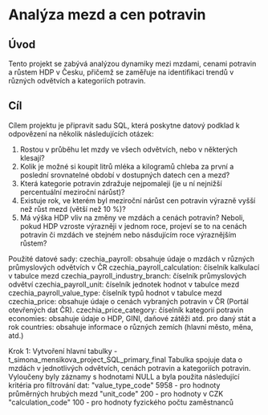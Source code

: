 # Analýza mezd a cen potravin

## Úvod 
Tento projekt se zabývá analýzou dynamiky mezi mzdami, cenami potravin a růstem HDP v Česku, přičemž se zaměřuje na identifikaci trendů v různých odvětvích a kategoriích potravin.

## Cíl
Cílem projektu je připravit sadu SQL, která poskytne datový podklad k odpovězení na několik následujících otázek:
   1. Rostou v průběhu let mzdy ve všech odvětvích, nebo v některých klesají?
   2. Kolik je možné si koupit litrů mléka a kilogramů chleba za první a poslední srovnatelné období v dostupných datech cen a mezd?
   3. Která kategorie potravin zdražuje nejpomaleji (je u ní nejnižší percentuální meziroční nárůst)?
   4. Existuje rok, ve kterém byl meziroční nárůst cen potravin výrazně vyšší než růst mezd (větší než 10 %)?
   5. Má výška HDP vliv na změny ve mzdách a cenách potravin? Neboli, pokud HDP vzroste výrazněji v jednom roce, projeví se to na cenách potravin či mzdách ve stejném nebo násdujícím roce výraznějším růstem?

Použité datové sady:
   czechia_payroll: obsahuje údaje o mzdách v různých průmyslových odvětvích v ČR
   czechia_payroll_calculation: číselník kalkulací v tabulce mezd
   czechia_payroll_industry_branch:  číselník průmyslových odvětví
   czechia_payroll_unit: číselník jednotek hodnot v tabulce mezd
   czechia_payroll_value_type: číselník typů hodnot v tabulce mezd
   czechia_price: obsahuje údaje o cenách vybraných potravin v ČR (Portál otevřených dat ČR).
   czechia_price_category: číselník kategorií potravin
   economies: obsahuje údaje o HDP, GINI, daňové zátěži atd. pro daný stát a rok
   countries: obsahuje informace o různých zemích (hlavní město, měna, atd.)

Krok 1: Vytvoření hlavní tabulky - t_simona_mensikova_project_SQL_primary_final
   Tabulka spojuje data o mzdách v jednotlivých odvětvích, cenách potravin a kategoriích potravin. Vyloučeny byly záznamy s hodnotami NULL a byla         použita následující kritéria pro filtrování dat: 
      "value_type_code" 5958 -  pro hodnoty průměrných hrubých mezd
      "unit_code" 200 - pro hodnoty v CZK
      "calculation_code" 100 - pro hodnoty fyzického počtu zaměstnanců

      
